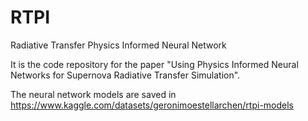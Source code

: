 # RTPI
Radiative Transfer Physics Informed Neural Network

It is the code repository for the paper "Using Physics Informed Neural Networks for Supernova Radiative Transfer Simulation". 

The neural network models are saved in https://www.kaggle.com/datasets/geronimoestellarchen/rtpi-models 


